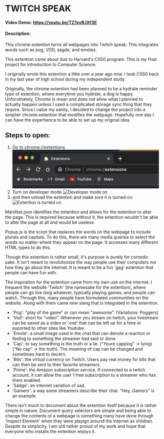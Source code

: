 # TWITCH SPEAK
#### Video Demo: https://youtu.be/TZ1xvRJXf3E
#### Description:

This chrome extention turns all webpages into Twitch speak. This integrates words such as pog, VOD, sagde, and emotes.

This extention came about due to Harvard's CS50 program. This is my final project for introduction to Computer Science.

I originally wrote this extention a little over a year ago now. I took CS50 back in my last year of high school during my independent study.

Originally, the chrome extention had been planned to be a hydrate reminder type of extention, where everytime you hydrate, a dog is happy. Unforutnately, Chrome is mean and does not allow what I planned to actually happen unless I used a complicated storage sync thing that they require. Since I value my sanity, I decided to change the project into a simplier chrome extention that modifies the webpage. Hopefully one day I can have the expertience to be able to set up my original idea.

## Steps to open:
1. Go to chrome://extentions
![Image of chrome extentions](https://github.com/KennedySovine/CS50x_2023/blob/main/final_project/Images/Step_1.png)
2. Turn on developer mode
![Developer mode on](/Images/Step_2.png)
3. and then unload the extention and make sure it is turned on.
![Extention is turned on](/Images/Step_3.png)

Manifest.json identifies the extention and allows for the extention to alter the page. This is required because without it, the extention wouldn't be able to alter the page at all and would be useless.

Popup.js is the scirpt that replaces the words on the webpage to include plurals and capitals. To do this, there are many media queries to select the words no matter where they appear on the page. It accesses many different HTML types to do this.

Though this extention is rather small, it's purpose is purely for comedic sake. It isn't meant to revolutionize the way people use their computers nor how they go about the internet. It is meant to be a fun 'gag' extention that people can have fun with.

The inspiration for the extention came from my own use on the internet. I frequent the website 'Twitch' (the namesake for the extention), where people can go live doig whatever, typically playing games, and people can watch. Through this, many people have formulated communities on the website. Along with them came new slang that is integrated in the extention.

- 'Pog': "play of the game" or can mean "awesome". (Variations: Poggers)
- 'Vod': short for "video". Whenever you stream on twitch, your livestream can be saved as a video or 'vod' that can be left up for a time or exported to other sites like Youtube.
- 'Emote': a small image used in the chat that can denote a reaction or feeling to something the streamer had said or done.
- 'Cap': to say something is the truth or a lie. ("Youre capping" -> lying) ("No cap" -> the truth). The meaning of cap can be changed and sometimes hard to decern.
- 'Bits': the virtual currency on Twitch. Users pay real money for bits that can then be sent to their favorite streamers.
- 'Prime': the Amazon subscription service. If connected to a twitch account, it can allow the user 1 free subscription to a streamer who has them enabled.
- 'Sadge': an internet variation of sad.
- 'Gamers': a way some streamers describe their chat. "Hey, Gamers" is an example.

There isn't much to document about the extention itself because it is rather simple in nature. Document query selectors are simple and being able to change the contents of a webpage is something many have done through 'Inspect Element' when they were playign around the internet as children. Despite its simplicity, I am still rather proiud of my work and hope that everyone who installs the extention enjoys it.

